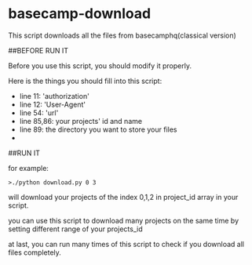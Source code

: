 # basecamp-download
This script downloads all the files  from basecamphq(classical version)


##BEFORE RUN IT

Before you use this script, you should modify it properly.

Here is the things you should fill into this script:

* line 11:        'authorization'
* line 12:        'User-Agent'
* line 54:        'url'
* line 85,86:     your projects' id and name
* line 89:        the directory you want to store your files
* 

##RUN IT

for example:

```>./python download.py 0 3```

will download your projects of the index 0,1,2 in project_id array in your script.

you can use this script to download many projects on the same time by setting different range of your projects_id 

at last, you can run many times of this script to check if you download all files completely. 


